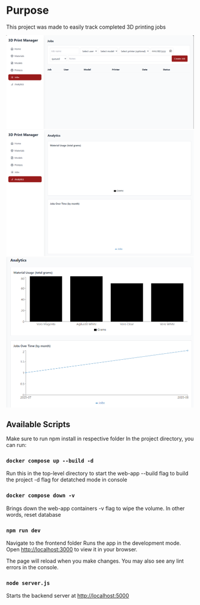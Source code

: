 # Purpose

This project was made to easily track completed 3D printing jobs

![](pictures/Jobs.png)
![](pictures/Analytics.png)
![](pictures/Analytics2.png)

## Available Scripts
Make sure to run npm install in respective folder
In the project directory, you can run:

### `docker compose up --build -d`
Run this in the top-level directory to start the web-app
--build flag to build the project
-d flag for detatched mode in console

### `docker compose down -v`
Brings down the web-app containers
-v flag to wipe the volume. In other words, reset database

### `npm run dev`
Navigate to the frontend folder
Runs the app in the development mode.
Open [http://localhost:3000](http://localhost:3000) to view it in your browser.

The page will reload when you make changes.
You may also see any lint errors in the console.

### `node server.js`
Starts the backend server at [http://localhost:5000](http://localhost:5000)